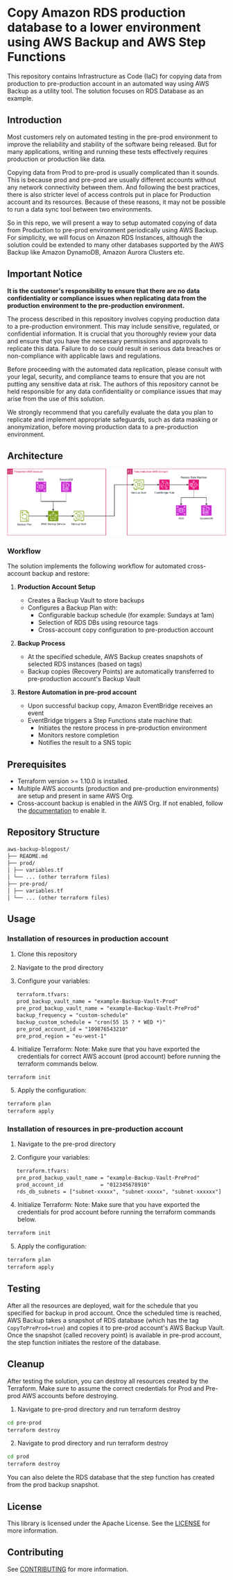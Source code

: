 # Copy Amazon RDS production database to a lower environment using AWS Backup and AWS Step Functions

This repository contains Infrastructure as Code (IaC) for copying data from production to pre-production account in an automated way using AWS Backup as a utility tool. The solution focuses on RDS Database as an example.

## Introduction

Most customers rely on automated testing in the pre-prod environment to improve the reliability and stability of the software being released. But for many applications, writing and running these tests effectively requires production or production like data.

Copying data from Prod to pre-prod is usually complicated than it sounds. This is because prod and pre-prod are usually different accounts without any network connectivity between them. And following the best practices, there is also stricter level of access controls put in place for Production account and its resources. Because of these reasons, it may not be possible to run a data sync tool between two environments.

So in this repo, we will present a way to setup automated copying of data from Production to pre-prod environment periodically using AWS Backup. For simplicity, we will focus on Amazon RDS Instances, although the solution could be extended to many other databases supported by the AWS Backup like Amazon DynamoDB, Amazon Aurora Clusters etc.

## Important Notice

**It is the customer's responsibility to ensure that there are no data confidentiality or compliance issues when replicating data from the production environment to the pre-production environment.**

The process described in this repository involves copying production data to a pre-production environment. This may include sensitive, regulated, or confidential information. It is crucial that you thoroughly review your data and ensure that you have the necessary permissions and approvals to replicate this data. Failure to do so could result in serious data breaches or non-compliance with applicable laws and regulations.

Before proceeding with the automated data replication, please consult with your legal, security, and compliance teams to ensure that you are not putting any sensitive data at risk. The authors of this repository cannot be held responsible for any data confidentiality or compliance issues that may arise from the use of this solution.

We strongly recommend that you carefully evaluate the data you plan to replicate and implement appropriate safeguards, such as data masking or anonymization, before moving production data to a pre-production environment.


## Architecture
![AWS Backup Cross-Account Copy Architecture](./images/architecture.png)

### Workflow

The solution implements the following workflow for automated cross-account backup and restore:

1. **Production Account Setup**
   - Creates a Backup Vault to store backups
   - Configures a Backup Plan with:
     - Configurable backup schedule (for example: Sundays at 1am)
     - Selection of RDS DBs using resource tags
     - Cross-account copy configuration to pre-production account

2. **Backup Process**
   - At the specified schedule, AWS Backup creates snapshots of selected RDS instances (based on tags)
   - Backup copies (Recovery Points) are automatically transferred to pre-production account's Backup Vault

3. **Restore Automation in pre-prod account**
   - Upon successful backup copy, Amazon EventBridge receives an event
   - EventBridge triggers a Step Functions state machine that:
     - Initiates the restore process in pre-production environment
     - Monitors restore completion
     - Notifies the result to a SNS topic

## Prerequisites

- Terraform version >= 1.10.0 is installed.
- Multiple AWS accounts (production and pre-production environments) are setup and present in same AWS Org.
- Cross-account backup is enabled in the AWS Org. If not enabled, follow the [documentation](https://docs.aws.amazon.com/aws-backup/latest/devguide/create-cross-account-backup.html#prereq-cab) to enable it.

## Repository Structure

```
aws-backup-blogpost/
├── README.md
├── prod/
│ ├── variables.tf
│ └── ... (other terraform files)
├── pre-prod/
│ ├── variables.tf
│ └── ... (other terraform files)
```

## Usage

### Installation of resources in production account
1. Clone this repository

2. Navigate to the prod directory

3. Configure your variables:

```hcl
   terraform.tfvars:
   prod_backup_vault_name = "example-Backup-Vault-Prod"
   pre_prod_backup_vault_name = "example-Backup-Vault-PreProd"
   backup_frequency = "custom-schedule"
   backup_custom_schedule = "cron(55 15 ? * WED *)"
   pre_prod_account_id = "109876543210"
   pre_prod_region = "eu-west-1"
```

4. Initialize Terraform:
Note: Make sure that you have exported the credentials for correct AWS account (prod account)
before running the terraform commands below.

```bash
terraform init
```

5. Apply the configuration:
```bash
terraform plan
terraform apply
```

### Installation of resources in pre-production account

1. Navigate to the pre-prod directory

2. Configure your variables:

```hcl
   terraform.tfvars:
   pre_prod_backup_vault_name = "example-Backup-Vault-PreProd"
   prod_account_id            = "012345678910"
   rds_db_subnets = ["subnet-xxxxx", "subnet-xxxxx", "subnet-xxxxxx"]
```

4. Initialize Terraform:
Note: Make sure that you have exported the credentials for prod account before
running the terraform commands below.

```bash
terraform init
```

5. Apply the configuration:
```bash
terraform plan
terraform apply
```

## Testing

After all the resources are deployed, wait for the schedule that you specified for backup in prod account.
Once the scheduled time is reached, AWS Backup takes a snapshot of RDS database (which has the tag `CopyToPreProd=true`)
and copies it to pre-prod account's AWS Backup Vault. Once the snapshot (called recovery point) is available in
pre-prod account, the step function initiates the restore of the database.


## Cleanup

After testing the solution, you can destroy all resources created by the Terraform. Make sure to assume the correct credentials for Prod and Pre-prod AWS accounts before destroying.

1. Navigate to pre-prod directory and run terraform destroy
```bash
cd pre-prod
terraform destroy
```

2. Navigate to prod directory and run terraform destroy
```bash
cd prod
terraform destroy
```

You can also delete the RDS database that the step function has created from the prod backup snapshot.

## License

This library is licensed under the Apache License. See the [LICENSE](LICENSE.txt) for more information.

## Contributing

See [CONTRIBUTING](CONTRIBUTING.md) for more information.
